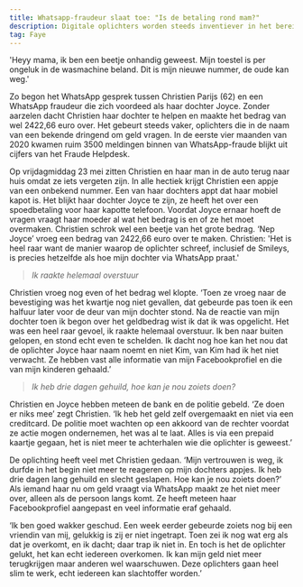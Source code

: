 ```yaml
---
title: Whatsapp-fraudeur slaat toe: "Is de betaling rond mam?"
description: Digitale oplichters worden steeds inventiever in het bereiken van slachtoffers. Zo doen criminelen zich tegenwoordig bijvoorbeeld voor als familieleden, om slachtoffers zo geld af te troggelen. Christien Parijs (62) doet haar verhaal.
tag: Faye
---
```


'Heyy mama, ik ben een beetje onhandig geweest. Mijn toestel is per ongeluk in de wasmachine beland. Dit is mijn nieuwe nummer, de oude kan weg.'

Zo begon het WhatsApp gesprek tussen Christien Parijs (62) en een WhatsApp fraudeur die zich voordeed als haar dochter Joyce. Zonder aarzelen dacht Christien haar dochter te helpen en maakte het bedrag van wel 2422,66 euro over. Het gebeurt steeds vaker, oplichters die in de naam van een bekende dringend om geld vragen. In de eerste vier maanden van 2020 kwamen ruim 3500 meldingen binnen van WhatsApp-fraude blijkt uit cijfers van het Fraude Helpdesk.

Op vrijdagmiddag 23 mei zitten Christien en haar man in de auto terug naar huis omdat ze iets vergeten zijn. In alle hectiek krijgt Christien een appje van een onbekend nummer. Een van haar dochters appt dat haar mobiel kapot is. Het blijkt haar dochter Joyce te zijn, ze heeft het over een spoedbetaling voor haar kapotte telefoon. Voordat Joyce ernaar hoeft de vragen vraagt haar moeder al wat het bedrag is en of ze het moet overmaken. Christien schrok wel een beetje van het grote bedrag. ‘Nep Joyce’ vroeg een bedrag van 2422,66 euro over te maken. Christien: 'Het is heel raar want de manier waarop de oplichter schreef, inclusief de Smileys, is precies hetzelfde als hoe mijn dochter via WhatsApp praat.'

> _Ik raakte helemaal overstuur_

Christien vroeg nog even of het bedrag wel klopte. ‘Toen ze vroeg naar de bevestiging was het kwartje nog niet gevallen, dat gebeurde pas toen ik een halfuur later voor de deur van mijn dochter stond. Na de reactie van mijn dochter toen ik begon over het geldbedrag wist ik dat ik was opgelicht. Het was een heel raar gevoel, ik raakte helemaal overstuur. Ik ben naar buiten gelopen, en stond echt even te schelden. Ik dacht nog hoe kan het nou dat de oplichter Joyce haar naam noemt en niet Kim, van Kim had ik het niet verwacht. Ze hebben vast alle informatie van mijn Facebookprofiel en die van mijn kinderen gehaald.’

>_Ik heb drie dagen gehuild, hoe kan je nou zoiets doen?_

Christien en Joyce hebben meteen de bank en de politie gebeld. ‘Ze doen er niks mee’ zegt Christien. ‘Ik heb het geld zelf overgemaakt en niet via een creditcard. De politie moet wachten op een akkoord van de rechter voordat ze actie mogen ondernemen, het was al te laat. Alles is via een prepaid kaartje gegaan, het is niet meer te achterhalen wie die oplichter is geweest.’ 

De oplichting heeft veel met Christien gedaan. ‘Mijn vertrouwen is weg, ik durfde in het begin niet meer te reageren op mijn dochters appjes. Ik heb drie dagen lang gehuild en slecht geslapen. Hoe kan je nou zoiets doen?’ Als iemand haar nu om geld vraagt via WhatsApp maakt ze het niet meer over, alleen als de persoon langs komt. Ze heeft meteen haar Facebookprofiel aangepast en veel informatie eraf gehaald. 

‘Ik ben goed wakker geschud. Een week eerder gebeurde zoiets nog bij een vriendin van mij, gelukkig is zij er niet ingetrapt. Toen zei ik nog wat erg als dat je overkomt, en ik dacht; daar trap ik niet in. En toch is het de oplichter gelukt, het kan echt iedereen overkomen. Ik kan mijn geld niet meer terugkrijgen maar anderen wel waarschuwen. Deze oplichters gaan heel slim te werk, echt iedereen kan slachtoffer worden.’



